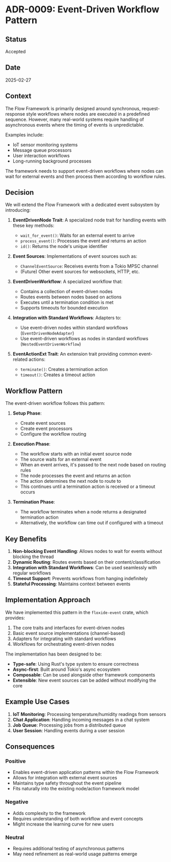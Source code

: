 # ADR-0009: Event-Driven Workflow Pattern

## Status

Accepted

## Date

2025-02-27

## Context

The Flow Framework is primarily designed around synchronous, request-response style workflows where nodes are executed in a predefined sequence. However, many real-world systems require handling of asynchronous events where the timing of events is unpredictable.

Examples include:

- IoT sensor monitoring systems
- Message queue processors
- User interaction workflows
- Long-running background processes

The framework needs to support event-driven workflows where nodes can wait for external events and then process them according to workflow rules.

## Decision

We will extend the Flow Framework with a dedicated event subsystem by introducing:

1. **EventDrivenNode Trait**: A specialized node trait for handling events with these key methods:

   - `wait_for_event()`: Waits for an external event to arrive
   - `process_event()`: Processes the event and returns an action
   - `id()`: Returns the node's unique identifier

2. **Event Sources**: Implementations of event sources such as:

   - `ChannelEventSource`: Receives events from a Tokio MPSC channel
   - (Future) Other event sources for websockets, HTTP, etc.

3. **EventDrivenWorkflow**: A specialized workflow that:

   - Contains a collection of event-driven nodes
   - Routes events between nodes based on actions
   - Executes until a termination condition is met
   - Supports timeouts for bounded execution

4. **Integration with Standard Workflows**: Adapters to:

   - Use event-driven nodes within standard workflows (`EventDrivenNodeAdapter`)
   - Use event-driven workflows as nodes in standard workflows (`NestedEventDrivenWorkflow`)

5. **EventActionExt Trait**: An extension trait providing common event-related actions:
   - `terminate()`: Creates a termination action
   - `timeout()`: Creates a timeout action

## Workflow Pattern

The event-driven workflow follows this pattern:

1. **Setup Phase**:

   - Create event sources
   - Create event processors
   - Configure the workflow routing

2. **Execution Phase**:

   - The workflow starts with an initial event source node
   - The source waits for an external event
   - When an event arrives, it's passed to the next node based on routing rules
   - The node processes the event and returns an action
   - The action determines the next node to route to
   - This continues until a termination action is received or a timeout occurs

3. **Termination Phase**:
   - The workflow terminates when a node returns a designated termination action
   - Alternatively, the workflow can time out if configured with a timeout

## Key Benefits

1. **Non-blocking Event Handling**: Allows nodes to wait for events without blocking the thread
2. **Dynamic Routing**: Routes events based on their content/classification
3. **Integration with Standard Workflows**: Can be used seamlessly with regular workflows
4. **Timeout Support**: Prevents workflows from hanging indefinitely
5. **Stateful Processing**: Maintains context between events

## Implementation Approach

We have implemented this pattern in the `floxide-event` crate, which provides:

1. The core traits and interfaces for event-driven nodes
2. Basic event source implementations (channel-based)
3. Adapters for integrating with standard workflows
4. Workflows for orchestrating event-driven nodes

The implementation has been designed to be:

- **Type-safe**: Using Rust's type system to ensure correctness
- **Async-first**: Built around Tokio's async ecosystem
- **Composable**: Can be used alongside other framework components
- **Extensible**: New event sources can be added without modifying the core

## Example Use Cases

1. **IoT Monitoring**: Processing temperature/humidity readings from sensors
2. **Chat Application**: Handling incoming messages in a chat system
3. **Job Queue**: Processing jobs from a distributed queue
4. **User Session**: Handling events during a user session

## Consequences

### Positive

- Enables event-driven application patterns within the Flow Framework
- Allows for integration with external event sources
- Maintains type safety throughout the event pipeline
- Fits naturally into the existing node/action framework model

### Negative

- Adds complexity to the framework
- Requires understanding of both workflow and event concepts
- Might increase the learning curve for new users

### Neutral

- Requires additional testing of asynchronous patterns
- May need refinement as real-world usage patterns emerge
